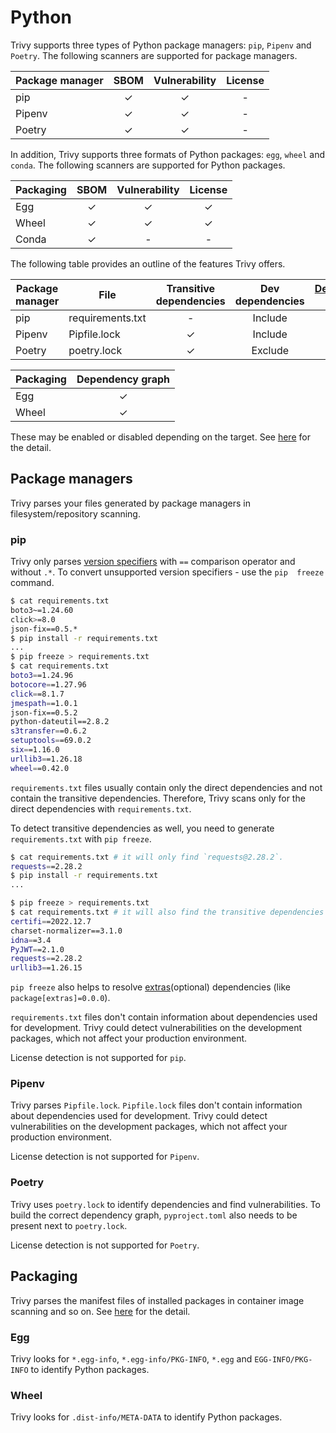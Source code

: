 # Python

Trivy supports three types of Python package managers: `pip`, `Pipenv` and `Poetry`.
The following scanners are supported for package managers.

| Package manager | SBOM  | Vulnerability | License |
| --------------- | :---: | :-----------: | :-----: |
| pip             |   ✓   |       ✓       |    -    |
| Pipenv          |   ✓   |       ✓       |    -    |
| Poetry          |   ✓   |       ✓       |    -    |

In addition, Trivy supports three formats of Python packages: `egg`, `wheel` and `conda`.
The following scanners are supported for Python packages.

| Packaging | SBOM  | Vulnerability | License |
| --------- | :---: | :-----------: | :-----: |
| Egg       |   ✓   |       ✓       |    ✓    |
| Wheel     |   ✓   |       ✓       |    ✓    |
| Conda     |   ✓   |       -       |    -    |


The following table provides an outline of the features Trivy offers.

| Package manager | File             | Transitive dependencies | Dev dependencies | [Dependency graph][dependency-graph] | Position |
|-----------------|------------------|:-----------------------:|:----------------:|:------------------------------------:|:--------:|
| pip             | requirements.txt |            -            |     Include      |                  -                   |    ✓     |
| Pipenv          | Pipfile.lock     |            ✓            |     Include      |                  -                   |    ✓     |
| Poetry          | poetry.lock      |            ✓            |     Exclude      |                  ✓                   |    -     |


| Packaging | Dependency graph |
| --------- | :--------------: |
| Egg       |        ✓         |
| Wheel     |        ✓         |

These may be enabled or disabled depending on the target.
See [here](./index.md) for the detail.

## Package managers
Trivy parses your files generated by package managers in filesystem/repository scanning.

### pip
Trivy only parses [version specifiers](https://packaging.python.org/en/latest/specifications/version-specifiers/#id4) with `==` comparison operator and without `.*`.
To convert unsupported version specifiers - use the `pip  freeze` command.

```bash
$ cat requirements.txt 
boto3~=1.24.60
click>=8.0
json-fix==0.5.*
$ pip install -r requirements.txt
...
$ pip freeze > requirements.txt 
$ cat requirements.txt 
boto3==1.24.96
botocore==1.27.96
click==8.1.7
jmespath==1.0.1
json-fix==0.5.2
python-dateutil==2.8.2
s3transfer==0.6.2
setuptools==69.0.2
six==1.16.0
urllib3==1.26.18
wheel==0.42.0
```

`requirements.txt` files usually contain only the direct dependencies and not contain the transitive dependencies.
Therefore, Trivy scans only for the direct dependencies with `requirements.txt`.

To detect transitive dependencies as well, you need to generate `requirements.txt` with `pip freeze`.

```zsh
$ cat requirements.txt # it will only find `requests@2.28.2`.
requests==2.28.2 
$ pip install -r requirements.txt
...

$ pip freeze > requirements.txt   
$ cat requirements.txt # it will also find the transitive dependencies of `requests@2.28.2`.
certifi==2022.12.7
charset-normalizer==3.1.0
idna==3.4
PyJWT==2.1.0
requests==2.28.2
urllib3==1.26.15
```

`pip freeze` also helps to resolve [extras](https://packaging.python.org/en/latest/tutorials/installing-packages/#installing-extras)(optional) dependencies (like `package[extras]=0.0.0`).

`requirements.txt` files don't contain information about dependencies used for development.
Trivy could detect vulnerabilities on the development packages, which not affect your production environment.

License detection is not supported for `pip`.

### Pipenv
Trivy parses `Pipfile.lock`.
`Pipfile.lock` files don't contain information about dependencies used for development.
Trivy could detect vulnerabilities on the development packages, which not affect your production environment.

License detection is not supported for `Pipenv`.

### Poetry
Trivy uses `poetry.lock` to identify dependencies and find vulnerabilities.
To build the correct dependency graph, `pyproject.toml` also needs to be present next to `poetry.lock`.

License detection is not supported for `Poetry`.

## Packaging
Trivy parses the manifest files of installed packages in container image scanning and so on.
See [here](https://packaging.python.org/en/latest/discussions/wheel-vs-egg/) for the detail.

### Egg
Trivy looks for `*.egg-info`, `*.egg-info/PKG-INFO`, `*.egg` and `EGG-INFO/PKG-INFO` to identify Python packages.

### Wheel
Trivy looks for `.dist-info/META-DATA` to identify Python packages.

[dependency-graph]: ../../configuration/reporting.md#show-origins-of-vulnerable-dependencies

